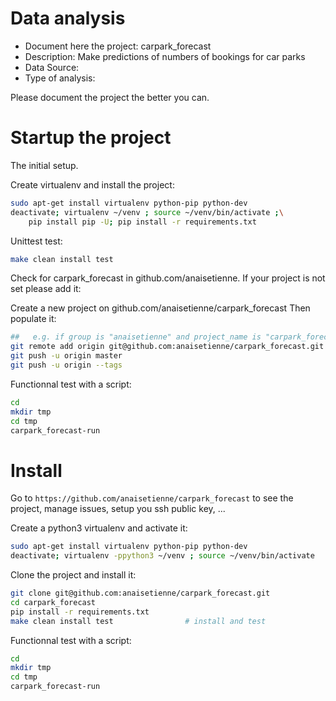 # Data analysis
- Document here the project: carpark_forecast
- Description: Make predictions of numbers of bookings for car parks
- Data Source:
- Type of analysis:

Please document the project the better you can.

# Startup the project

The initial setup.

Create virtualenv and install the project:
```bash
sudo apt-get install virtualenv python-pip python-dev
deactivate; virtualenv ~/venv ; source ~/venv/bin/activate ;\
    pip install pip -U; pip install -r requirements.txt
```

Unittest test:
```bash
make clean install test
```

Check for carpark_forecast in github.com/anaisetienne. If your project is not set please add it:

Create a new project on github.com/anaisetienne/carpark_forecast
Then populate it:

```bash
##   e.g. if group is "anaisetienne" and project_name is "carpark_forecast"
git remote add origin git@github.com:anaisetienne/carpark_forecast.git
git push -u origin master
git push -u origin --tags
```

Functionnal test with a script:

```bash
cd
mkdir tmp
cd tmp
carpark_forecast-run
```

# Install

Go to `https://github.com/anaisetienne/carpark_forecast` to see the project, manage issues,
setup you ssh public key, ...

Create a python3 virtualenv and activate it:

```bash
sudo apt-get install virtualenv python-pip python-dev
deactivate; virtualenv -ppython3 ~/venv ; source ~/venv/bin/activate
```

Clone the project and install it:

```bash
git clone git@github.com:anaisetienne/carpark_forecast.git
cd carpark_forecast
pip install -r requirements.txt
make clean install test                # install and test
```
Functionnal test with a script:

```bash
cd
mkdir tmp
cd tmp
carpark_forecast-run
```
